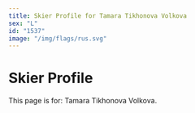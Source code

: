 ```yaml
---
title: Skier Profile for Tamara Tikhonova Volkova
sex: "L"
id: "1537"
image: "/img/flags/rus.svg" 
---
```


# Skier Profile

This page is for: Tamara Tikhonova Volkova.
    